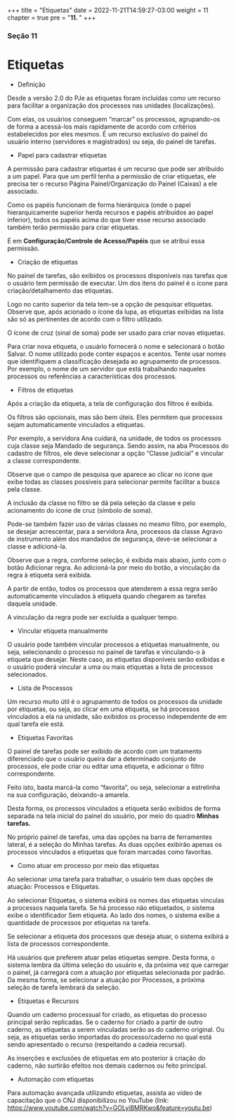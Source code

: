 +++
title = "Etiquetas"
date = 2022-11-21T14:59:27-03:00
weight = 11
chapter = true
pre = "<b>11. </b>"
+++

### Seção 11

# Etiquetas

+ Definição

Desde a versão 2.0 do PJe as etiquetas foram incluídas como um recurso para facilitar a organização dos processos nas unidades (localizações).

Com elas, os usuários conseguem “marcar” os processos, agrupando-os de forma a acessá-los mais rapidamente de acordo com critérios estabelecidos por eles mesmos. É um recurso exclusivo do painel do usuário interno (servidores e magistrados) ou seja, do painel de tarefas.

+ Papel para cadastrar etiquetas

A permissão para cadastrar etiquetas é um recurso que pode ser atribuído a um papel. Para que um perfil tenha a permissão de criar etiquetas, ele precisa ter o recurso Página Painel/Organização do Painel (Caixas) a ele associado.

Como os papéis funcionam de forma hierárquica (onde o papel hierarquicamente superior herda recursos e papéis atribuídos ao papel inferior), todos os papéis acima do que tiver esse recurso associado também terão permissão para criar etiquetas.

É em **Configuração/Controle de Acesso/Papéis** que se atribui essa permissão. 

+ Criação de etiquetas

No painel de tarefas, são exibidos os processos disponíveis nas tarefas que o usuário tem permissão de executar. Um dos itens do painel é o ícone para criação/detalhamento das etiquetas.

Logo no canto superior da tela tem-se a opção de pesquisar etiquetas. Observe que, após acionado o ícone da lupa, as etiquetas exibidas na lista são só as pertinentes de acordo com o filtro utilizado.

O ícone de cruz (sinal de soma) pode ser usado para criar novas etiquetas.

Para criar nova etiqueta, o usuário fornecerá o nome e selecionará o botão Salvar. O nome utilizado pode conter espaços e acentos. Tente usar nomes que identifiquem a classificação desejada ao agrupamento de processos. Por exemplo, o nome de um servidor que está trabalhando naqueles processos ou referências a características dos processos.

+ Filtros de etiquetas

Após a criação da etiqueta, a tela de configuração dos filtros é exibida.

Os filtros são opcionais, mas são bem úteis. Eles permitem que processos sejam automaticamente vinculados a etiquetas.

Por exemplo, a servidora Ana cuidará, na unidade, de todos os processos cuja classe seja Mandado de segurança. Sendo assim, na aba Processos do cadastro de filtros, ele deve selecionar a opção “Classe judicial” e vincular a classe correspondente.

Observe que o campo de pesquisa que aparece ao clicar no ícone que exibe todas as classes possíveis para selecionar permite facilitar a busca pela classe.

A inclusão da classe no filtro se dá pela seleção da classe e pelo acionamento do ícone de cruz (símbolo de soma).

Pode-se também fazer uso de várias classes no mesmo filtro, por exemplo, se desejar acrescentar, para a servidora Ana, processos da classe Agravo de instrumento além dos mandados de segurança, deve-se selecionar a classe e adicioná-la.

Observe que a regra, conforme seleção, é exibida mais abaixo, junto com o botão Adicionar regra. Ao adicioná-la por meio do botão, a vinculação da regra à etiqueta será exibida.

A partir de então, todos os processos que atenderem a essa regra serão automaticamente vinculados à etiqueta quando chegarem as tarefas daquela unidade.

A vinculação da regra pode ser excluída a qualquer tempo.

+ Vincular etiqueta manualmente

O usuário pode também vincular processos a etiquetas manualmente, ou seja, selecionando o processo no painel de tarefas e vinculando-o à etiqueta que desejar. Neste caso, as etiquetas disponíveis serão exibidas e o usuário poderá vincular a uma ou mais etiquetas a lista de processos selecionados.

+ Lista de Processos

Um recurso muito útil é o agrupamento de todos os processos da unidade por etiquetas, ou seja, ao clicar em uma etiqueta, se há processos vinculados a ela na unidade, são exibidos os processo independente de em qual tarefa ele está. 

+ Etiquetas Favoritas

O painel de tarefas pode ser exibido de acordo com um tratamento diferenciado que o usuário queira dar a determinado conjunto de processos, ele pode criar ou editar uma etiqueta, e adicionar o filtro correspondente.

Feito isto, basta marcá-la como “favorita”, ou seja, selecionar a estrelinha na sua configuração, deixando-a amarela.

Desta forma, os processos vinculados a etiqueta serão exibidos de forma separada na tela inicial do painel do usuário, por meio do quadro **Minhas tarefas.**

No próprio painel de tarefas, uma das opções na barra de ferramentes lateral, é a seleção do Minhas tarefas. As duas opções exibirão apenas os processos vinculados a etiquetas que foram marcadas como favoritas.

+ Como atuar em processo por meio das etiquetas

Ao selecionar uma tarefa para trabalhar, o usuário tem duas opções de atuação: Processos e Etiquetas.

Ao selecionar Etiquetas, o sistema exibirá os nomes das etiquetas vinculas a processos naquela tarefa. Se há processo não etiquetados, o sistema exibe o identificador Sem etiqueta. Ao lado dos nomes, o sistema exibe a quantidade de processos por etiquetas na tarefa.

Se selecionar a etiqueta dos processos que deseja atuar, o sistema exibirá a lista de processos correspondente.

Há usuários que preferem atuar pelas etiquetas sempre. Desta forma, o sistema lembra da última seleção do usuário e, da próxima vez que carregar o painel, já carregará com a atuação por etiquetas selecionada por padrão. Da mesma forma, se selecionar a atuação por Processos, a próxima seleção de tarefa lembrará da seleção.

+ Etiquetas e Recursos

Quando um caderno processual for criado, as etiquetas do processo principal serão replicadas. Se o caderno for criado a partir de outro caderno, as etiquetas a serem vinculadas serão as do caderno original. Ou seja, as etiquetas serão importadas do processo/caderno no qual está sendo apresentado o recurso (respeitando a cadeia recursal). 

As inserções e exclusões de etiquetas em ato posterior à criação do caderno, não surtirão efeitos nos demais cadernos ou feito principal.

+ Automação com etiquetas

Para automação avançada utilizando etiquetas, assista ao vídeo de capacitação que o CNJ disponibilizou no YouTube (link: https://www.youtube.com/watch?v=GOLyiBMRKwo&feature=youtu.be)
